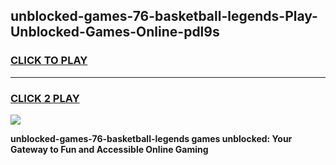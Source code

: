 
## unblocked-games-76-basketball-legends-Play-Unblocked-Games-Online-pdl9s
<h3>
<a href="https://premium76.site?title=unblocked-games-76-basketball-legends&ref=25A">CLICK TO PLAY</a></h3>
<hr>

<h3>
<a href="https://premium76.site?title=unblocked-games-76-basketball-legends&ref=25A">CLICK 2 PLAY</a>
  
</h3>

<a href="https://premium76.site?title=unblocked-games-76-basketball-legends&ref=25A"><img src="https://clearcache.store/games.png"></a>


**unblocked-games-76-basketball-legends games unblocked: Your Gateway to Fun and Accessible Online Gaming**
